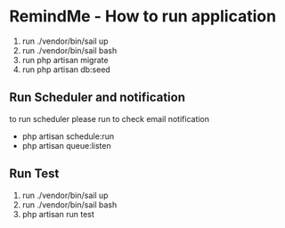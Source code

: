 # RemindMe - How to run application

1. run ./vendor/bin/sail up
2. run ./vendor/bin/sail bash
3. run php artisan migrate
4. run php artisan db:seed

## Run Scheduler and notification

to run scheduler please run to check email notification

- php artisan schedule:run
- php artisan queue:listen

## Run Test

1. run ./vendor/bin/sail up
2. run ./vendor/bin/sail bash
3. php artisan run test
